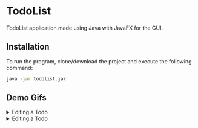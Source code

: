 # TodoList

TodoList application made using Java with JavaFX for the GUI.

## Installation

To run the program, clone/download the project and execute the following command:
```bash
java -jar todolist.jar
```

## Demo Gifs

<details><summary>Editing a Todo</summary>
<p>
![Edit Todos with error warnings](https://media.giphy.com/media/gjI8hfKT4H9QZFJihX/giphy.gif)
</p>
</details>

<details><summary>Editing a Todo</summary>
<p>
![Adding a new SuperTodo, which allows for subtasks](https://media.giphy.com/media/ftSw8VOf0iJjUH9vwB/giphy.gif)  
</p>
</details>



